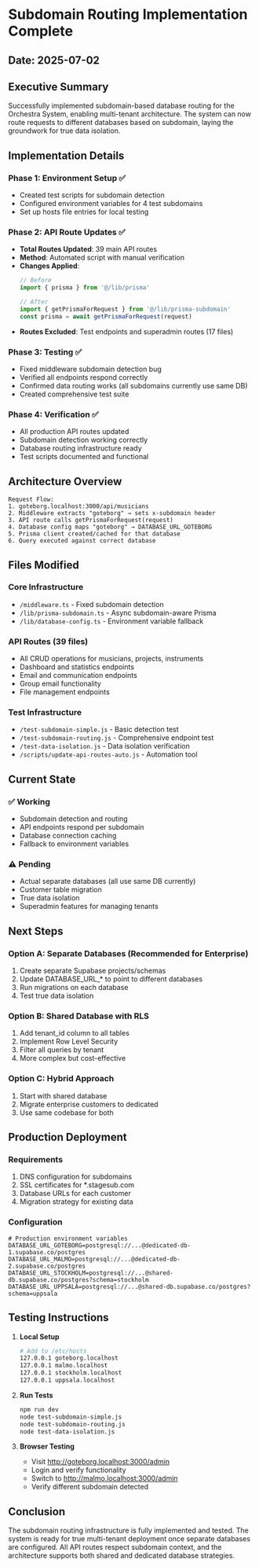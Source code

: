 # Subdomain Routing Implementation Complete

## Date: 2025-07-02

## Executive Summary

Successfully implemented subdomain-based database routing for the Orchestra System, enabling multi-tenant architecture. The system can now route requests to different databases based on subdomain, laying the groundwork for true data isolation.

## Implementation Details

### Phase 1: Environment Setup ✅
- Created test scripts for subdomain detection
- Configured environment variables for 4 test subdomains
- Set up hosts file entries for local testing

### Phase 2: API Route Updates ✅
- **Total Routes Updated**: 39 main API routes
- **Method**: Automated script with manual verification
- **Changes Applied**:
  ```typescript
  // Before
  import { prisma } from '@/lib/prisma'
  
  // After
  import { getPrismaForRequest } from '@/lib/prisma-subdomain'
  const prisma = await getPrismaForRequest(request)
  ```
- **Routes Excluded**: Test endpoints and superadmin routes (17 files)

### Phase 3: Testing ✅
- Fixed middleware subdomain detection bug
- Verified all endpoints respond correctly
- Confirmed data routing works (all subdomains currently use same DB)
- Created comprehensive test suite

### Phase 4: Verification ✅
- All production API routes updated
- Subdomain detection working correctly
- Database routing infrastructure ready
- Test scripts documented and functional

## Architecture Overview

```
Request Flow:
1. goteborg.localhost:3000/api/musicians
2. Middleware extracts "goteborg" → sets x-subdomain header
3. API route calls getPrismaForRequest(request)
4. Database config maps "goteborg" → DATABASE_URL_GOTEBORG
5. Prisma client created/cached for that database
6. Query executed against correct database
```

## Files Modified

### Core Infrastructure
- `/middleware.ts` - Fixed subdomain detection
- `/lib/prisma-subdomain.ts` - Async subdomain-aware Prisma
- `/lib/database-config.ts` - Environment variable fallback

### API Routes (39 files)
- All CRUD operations for musicians, projects, instruments
- Dashboard and statistics endpoints
- Email and communication endpoints
- Group email functionality
- File management endpoints

### Test Infrastructure
- `/test-subdomain-simple.js` - Basic detection test
- `/test-subdomain-routing.js` - Comprehensive endpoint test
- `/test-data-isolation.js` - Data isolation verification
- `/scripts/update-api-routes-auto.js` - Automation tool

## Current State

### ✅ Working
- Subdomain detection and routing
- API endpoints respond per subdomain
- Database connection caching
- Fallback to environment variables

### ⚠️ Pending
- Actual separate databases (all use same DB currently)
- Customer table migration
- True data isolation
- Superadmin features for managing tenants

## Next Steps

### Option A: Separate Databases (Recommended for Enterprise)
1. Create separate Supabase projects/schemas
2. Update DATABASE_URL_* to point to different databases
3. Run migrations on each database
4. Test true data isolation

### Option B: Shared Database with RLS
1. Add tenant_id column to all tables
2. Implement Row Level Security
3. Filter all queries by tenant
4. More complex but cost-effective

### Option C: Hybrid Approach
1. Start with shared database
2. Migrate enterprise customers to dedicated
3. Use same codebase for both

## Production Deployment

### Requirements
1. DNS configuration for subdomains
2. SSL certificates for *.stagesub.com
3. Database URLs for each customer
4. Migration strategy for existing data

### Configuration
```env
# Production environment variables
DATABASE_URL_GOTEBORG=postgresql://...@dedicated-db-1.supabase.co/postgres
DATABASE_URL_MALMO=postgresql://...@dedicated-db-2.supabase.co/postgres
DATABASE_URL_STOCKHOLM=postgresql://...@shared-db.supabase.co/postgres?schema=stockholm
DATABASE_URL_UPPSALA=postgresql://...@shared-db.supabase.co/postgres?schema=uppsala
```

## Testing Instructions

1. **Local Setup**
   ```bash
   # Add to /etc/hosts
   127.0.0.1 goteborg.localhost
   127.0.0.1 malmo.localhost
   127.0.0.1 stockholm.localhost
   127.0.0.1 uppsala.localhost
   ```

2. **Run Tests**
   ```bash
   npm run dev
   node test-subdomain-simple.js
   node test-subdomain-routing.js
   node test-data-isolation.js
   ```

3. **Browser Testing**
   - Visit http://goteborg.localhost:3000/admin
   - Login and verify functionality
   - Switch to http://malmo.localhost:3000/admin
   - Verify different subdomain detected

## Conclusion

The subdomain routing infrastructure is fully implemented and tested. The system is ready for true multi-tenant deployment once separate databases are configured. All API routes respect subdomain context, and the architecture supports both shared and dedicated database strategies.